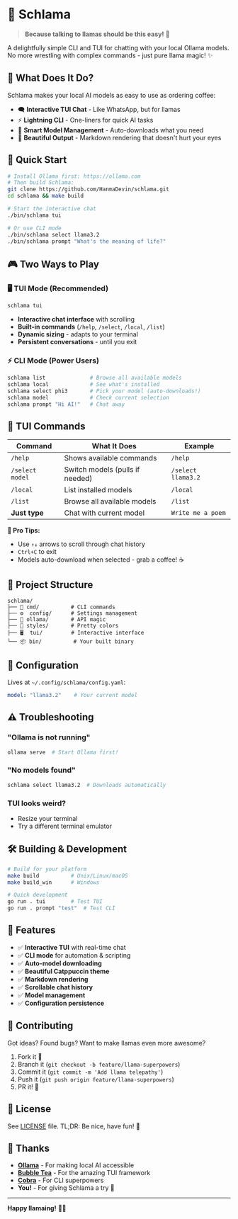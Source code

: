 # 🦙 Schlama

> **Because talking to llamas should be this easy!** 🚀

A delightfully simple CLI and TUI for chatting with your local Ollama models. No more wrestling with complex commands - just pure llama magic! ✨

## 🎯 What Does It Do?

Schlama makes your local AI models as easy to use as ordering coffee:

- 🗨️ **Interactive TUI Chat** - Like WhatsApp, but for llamas
- ⚡ **Lightning CLI** - One-liners for quick AI tasks  
- 🔄 **Smart Model Management** - Auto-downloads what you need
- 🎨 **Beautiful Output** - Markdown rendering that doesn't hurt your eyes

## 🚀 Quick Start

```bash
# Install Ollama first: https://ollama.com
# Then build Schlama:
git clone https://github.com/HanmaDevin/schlama.git
cd schlama && make build

# Start the interactive chat
./bin/schlama tui

# Or use CLI mode
./bin/schlama select llama3.2
./bin/schlama prompt "What's the meaning of life?"
```

## 🎮 Two Ways to Play

### 🖥️ TUI Mode (Recommended)

```bash
schlama tui
```

- **Interactive chat interface** with scrolling
- **Built-in commands** (`/help`, `/select`, `/local`, `/list`)
- **Dynamic sizing** - adapts to your terminal
- **Persistent conversations** - until you exit

### ⚡ CLI Mode (Power Users)

```bash
schlama list              # Browse all available models
schlama local             # See what's installed  
schlama select phi3       # Pick your model (auto-downloads!)
schlama model             # Check current selection
schlama prompt "Hi AI!"   # Chat away
```

## 🎨 TUI Commands

| Command | What It Does | Example |
|---------|--------------|---------|
| `/help` | Shows available commands | `/help` |
| `/select model` | Switch models (pulls if needed) | `/select llama3.2` |
| `/local` | List installed models | `/local` |
| `/list` | Browse all available models | `/list` |
| **Just type** | Chat with current model | `Write me a poem` |

**🎯 Pro Tips:**

- Use `↑↓` arrows to scroll through chat history
- `Ctrl+C` to exit
- Models auto-download when selected - grab a coffee! ☕

## 📁 Project Structure

```text
schlama/
├── 🎯 cmd/          # CLI commands
├── ⚙️  config/      # Settings management  
├── 🦙 ollama/       # API magic
├── 🎨 styles/       # Pretty colors
├── 🖥️  tui/         # Interactive interface
└── 📦 bin/          # Your built binary
```

## 🔧 Configuration

Lives at `~/.config/schlama/config.yaml`:

```yaml
model: "llama3.2"    # Your current model
```

## ⚠️ Troubleshooting

### "Ollama is not running"

```bash
ollama serve  # Start Ollama first!
```

### "No models found"

```bash
schlama select llama3.2  # Downloads automatically
```

### TUI looks weird?

- Resize your terminal
- Try a different terminal emulator

## 🛠️ Building & Development

```bash
# Build for your platform
make build          # Unix/Linux/macOS  
make build_win      # Windows

# Quick development
go run . tui        # Test TUI
go run . prompt "test"  # Test CLI
```

## 🎉 Features

- ✅ **Interactive TUI** with real-time chat
- ✅ **CLI mode** for automation & scripting
- ✅ **Auto-model downloading**
- ✅ **Beautiful Catppuccin theme**
- ✅ **Markdown rendering**
- ✅ **Scrollable chat history**
- ✅ **Model management**
- ✅ **Configuration persistence**

## 🤝 Contributing

Got ideas? Found bugs? Want to make llamas even more awesome?

1. Fork it 🍴
2. Branch it (`git checkout -b feature/llama-superpowers`)
3. Commit it (`git commit -m 'Add llama telepathy'`)
4. Push it (`git push origin feature/llama-superpowers`)
5. PR it! 🚀

## 📜 License

See [LICENSE](LICENSE) file. TL;DR: Be nice, have fun! 🎈

## 🙏 Thanks

- **[Ollama](https://ollama.com/)** - For making local AI accessible
- **[Bubble Tea](https://github.com/charmbracelet/bubbletea)** - For the amazing TUI framework  
- **[Cobra](https://cobra.dev/)** - For CLI superpowers
- **You!** - For giving Schlama a try 🎉

---

**Happy llamaing!** 🦙✨
